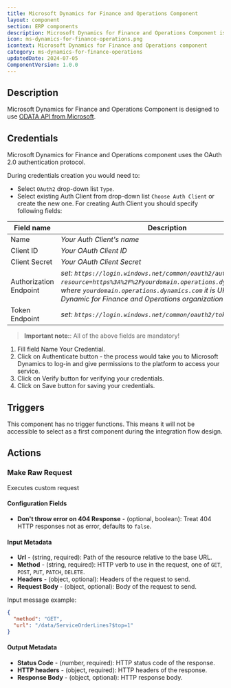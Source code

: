 ```yaml
---
title: Microsoft Dynamics for Finance and Operations Component
layout: component
section: ERP components
description: Microsoft Dynamics for Finance and Operations Component is designed to use ODATA API from Microsoft.
icon: ms-dynamics-for-finance-operations.png
icontext: Microsoft Dynamics for Finance and Operations component
category: ms-dynamics-for-finance-operations
updatedDate: 2024-07-05
ComponentVersion: 1.0.0
---
```


## Description

Microsoft Dynamics for Finance and Operations Component is designed to use [ODATA API from Microsoft](https://learn.microsoft.com/en-us/dynamics365/fin-ops-core/dev-itpro/data-entities/data-management-api).

## Credentials

Microsoft Dynamics for Finance and Operations component uses the OAuth 2.0 authentication protocol.

During credentials creation you would need to:
- Select `OAuth2` drop-down list `Type`.
- Select existing Auth Client from drop-down list `Choose Auth Client` or create the new one. For creating Auth Client you should specify following fields:

| **Field name** | **Description** |
| - | -----------------------------|
| Name | *Your Auth Client's name* |
| Client ID | *Your OAuth Client ID* |
| Client Secret | *Your OAuth Client Secret* |
| Authorization Endpoint |  *set: `https://login.windows.net/common/oauth2/authorize?resource=https%3A%2F%2Fyourdomain.operations.dynamics.com%2F`, where `yourdomain.operations.dynamics.com` it is URL of your MS Dynamic for Finance and Operations organization* |
| Token Endpoint | *set: `https://login.windows.net/common/oauth2/token`* |

 > **Important note:**: All of the above fields are mandatory!
 
 1. Fill field Name Your Credential.
 2. Click on Authenticate button - the process would take you to Microsoft Dynamics to log-in and give permissions to the platform to access your service.
 3. Click on Verify button for verifying your credentials.
 4. Click on Save button for saving your credentials.


## Triggers

This component has no trigger functions. This means it will not be accessible to select as a first component during the integration flow design.

## Actions

### Make Raw Request

Executes custom request

#### Configuration Fields

* **Don't throw error on 404 Response** - (optional, boolean): Treat 404 HTTP responses not as error, defaults to `false`.

#### Input Metadata

* **Url** - (string, required): Path of the resource relative to the base URL.
* **Method** - (string, required): HTTP verb to use in the request, one of `GET`, `POST`, `PUT`, `PATCH`, `DELETE`.
* **Headers** - (object, optional): Headers of the request to send.
* **Request Body** - (object, optional): Body of the request to send.

Input message example:

```json
{
  "method": "GET",
  "url": "/data/ServiceOrderLines?$top=1"
}
```

#### Output Metadata

- **Status Code** - (number, required): HTTP status code of the response.
- **HTTP headers** - (object, required): HTTP headers of the response.
- **Response Body** - (object, optional): HTTP response body.
